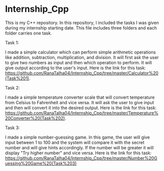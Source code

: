 # Internship_Cpp

This is my C++ repository. In this repository, I included the tasks I was given during my internship starting date. This file includes three folders and each folder carries one task.

Task 1:

I made a simple calculator which can perform simple arithmetic operations like addition, subtraction, multiplication, and division. It will first ask the user to give two numbers as input and then which operation to perform. It will give output according to the user's input. Here is the link for this task: https://github.com/RanaTalha04/Internship_Cpp/tree/master/Calculator%20(Task%201).

Task 2:

I made a simple temperature converter scale that will convert temperature from Celsius to Fahrenheit and vice versa. It will ask the user to give input and then will convert it into the desired output. Here is the link for this task: https://github.com/RanaTalha04/Internship_Cpp/tree/master/Temperature%20Converter%20(Task%202).

Task 3:

I made a simple number-guessing game. In this game, the user will give input between 1 to 100 and the system will compare it with the secret number and will give hints accordingly. If the number will be greater it will display "Try higher number" and vice versa. Here is the link for this task: 
https://github.com/RanaTalha04/Internship_Cpp/tree/master/Number%20Guessing%20Game%20(Task%203)
